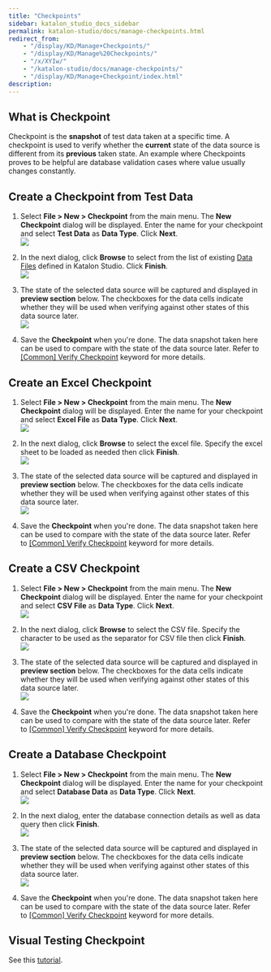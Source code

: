 ```yaml
---
title: "Checkpoints" 
sidebar: katalon_studio_docs_sidebar
permalink: katalon-studio/docs/manage-checkpoints.html 
redirect_from:
    - "/display/KD/Manage+Checkpoints/"
    - "/display/KD/Manage%20Checkpoints/"
    - "/x/XYIw/"
    - "/katalon-studio/docs/manage-checkpoints/"
    - "/display/KD/Manage+Checkpoint/index.html"
description: 
---
```

What is Checkpoint
------------------

Checkpoint is the **snapshot** of test data taken at a specific time. A checkpoint is used to verify whether the **current** state of the data source is different from its **previous** taken state. An example where Checkpoints proves to be helpful are database validation cases where value usually changes constantly.

Create a Checkpoint from Test Data
----------------------------------

1.  Select **File > New > Checkpoint** from the main menu. The **New Checkpoint** dialog will be displayed. Enter the name for your checkpoint and select **Test Data** as **Data Type**. Click **Next**.  
    ![](https://github.com/katalon-studio/docs-images/raw/master/katalon-studio/docs/manage-checkpoints/image2017-2-6-133A543A6.png)  
      
    
2.  In the next dialog, click **Browse** to select from the list of existing [Data Files](/display/KD/Manage+Test+Data) defined in Katalon Studio. Click **Finish**.  
    ![](https://github.com/katalon-studio/docs-images/raw/master/katalon-studio/docs/manage-checkpoints/image2017-2-6-133A583A28.png)  
      
    
3.  The state of the selected data source will be captured and displayed in **preview section** below. The checkboxes for the data cells indicate whether they will be used when verifying against other states of this data source later.  
    ![](https://github.com/katalon-studio/docs-images/raw/master/katalon-studio/docs/manage-checkpoints/image2017-2-6-143A23A6.png)  
      
    
4.  Save the **Checkpoint** when you're done. The data snapshot taken here can be used to compare with the state of the data source later. Refer to [\[Common\] Verify Checkpoint](/display/KD/%5BCommon%5D+Verify+Checkpoint) keyword for more details.

Create an Excel Checkpoint
--------------------------

1.  Select **File > New > Checkpoint** from the main menu. The **New Checkpoint** dialog will be displayed. Enter the name for your checkpoint and select **Excel File** as **Data Type**. Click **Next**.  
    ![](https://github.com/katalon-studio/docs-images/raw/master/katalon-studio/docs/manage-checkpoints/image2017-2-6-143A253A30.png)  
      
    
2.  In the next dialog, click **Browse** to select the excel file. Specify the excel sheet to be loaded as needed then click **Finish**.  
    ![](https://github.com/katalon-studio/docs-images/raw/master/katalon-studio/docs/manage-checkpoints/image2017-2-6-143A283A6.png)  
      
    
3.  The state of the selected data source will be captured and displayed in **preview section** below. The checkboxes for the data cells indicate whether they will be used when verifying against other states of this data source later.  
    ![](https://github.com/katalon-studio/docs-images/raw/master/katalon-studio/docs/manage-checkpoints/image2017-2-6-143A333A10.png)  
      
    
4.  Save the **Checkpoint** when you're done. The data snapshot taken here can be used to compare with the state of the data source later. Refer to [\[Common\] Verify Checkpoint](/display/KD/%5BCommon%5D+Verify+Checkpoint) keyword for more details.

Create a CSV Checkpoint
-----------------------

1.  Select **File > New > Checkpoint** from the main menu. The **New Checkpoint** dialog will be displayed. Enter the name for your checkpoint and select **CSV File** as **Data Type**. Click **Next**.  
    ![](https://github.com/katalon-studio/docs-images/raw/master/katalon-studio/docs/manage-checkpoints/image2017-2-6-143A413A1.png)  
      
    
2.  In the next dialog, click **Browse** to select the CSV file. Specify the character to be used as the separator for CSV file then click **Finish**.  
    ![](https://github.com/katalon-studio/docs-images/raw/master/katalon-studio/docs/manage-checkpoints/image2017-2-6-143A413A52.png)  
      
    
3.  The state of the selected data source will be captured and displayed in **preview section** below. The checkboxes for the data cells indicate whether they will be used when verifying against other states of this data source later.  
    ![](https://github.com/katalon-studio/docs-images/raw/master/katalon-studio/docs/manage-checkpoints/image2017-2-6-143A423A57.png)
4.  Save the **Checkpoint** when you're done. The data snapshot taken here can be used to compare with the state of the data source later. Refer to [\[Common\] Verify Checkpoint](/display/KD/%5BCommon%5D+Verify+Checkpoint) keyword for more details.

Create a Database Checkpoint
----------------------------

1.  Select **File > New > Checkpoint** from the main menu. The **New Checkpoint** dialog will be displayed. Enter the name for your checkpoint and select **Database Data** as **Data Type**. Click **Next**.  
    ![](https://github.com/katalon-studio/docs-images/raw/master/katalon-studio/docs/manage-checkpoints/image2017-2-6-143A433A42.png)  
      
    
2.  In the next dialog, enter the database connection details as well as data query then click **Finish**.  
    ![](https://github.com/katalon-studio/docs-images/raw/master/katalon-studio/docs/manage-checkpoints/image2017-2-6-143A463A12.png)  
      
    
3.  The state of the selected data source will be captured and displayed in **preview section** below. The checkboxes for the data cells indicate whether they will be used when verifying against other states of this data source later.  
    ![](https://github.com/katalon-studio/docs-images/raw/master/katalon-studio/docs/manage-checkpoints/image2017-2-6-143A473A42.png)
4.  Save the **Checkpoint** when you're done. The data snapshot taken here can be used to compare with the state of the data source later. Refer to [\[Common\] Verify Checkpoint](/display/KD/%5BCommon%5D+Verify+Checkpoint) keyword for more details.

Visual Testing Checkpoint
----------------------------

See this [tutorial](https://forum.katalon.com/t/update-with-katalon-studio-7-7-early-release-of-katalon-testops-visual-testing-image-comparison/45557).
